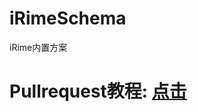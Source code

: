 # iRimeSchema
iRime内置方案

# Pullrequest教程: [点击](https://blog.csdn.net/qq1332479771/article/details/56087333)
